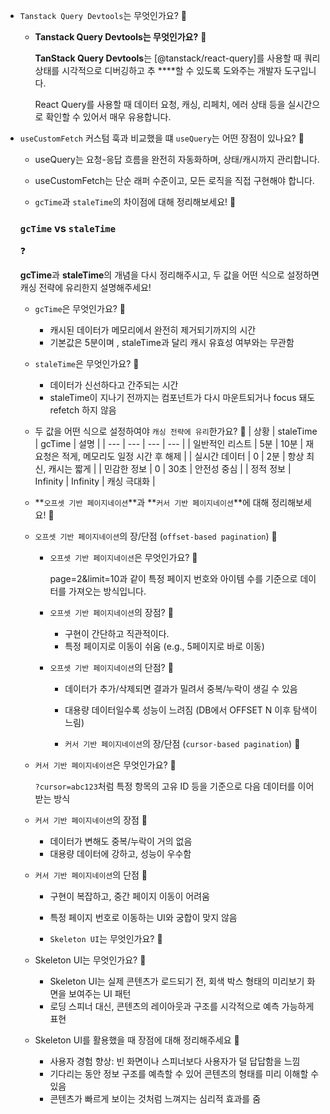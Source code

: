 - `Tanstack Query Devtools`는 무엇인가요?  🍠
    - **Tanstack Query Devtools는 무엇인가요?** 🍠
        
        **TanStack Query Devtools**는 [@tanstack/react-query]를 사용할 때 쿼리 상태를 시각적으로 디버깅하고 추 ****할 수 있도록 도와주는 개발자 도구입니다.
        
        React Query를 사용할 때 데이터 요청, 캐싱, 리페치, 에러 상태 등을 실시간으로 확인할 수 있어서 매우 유용합니다.

- `useCustomFetch` 커스텀 훅과 비교했을 떄       `useQuery`는 어떤 장점이 있나요? 🍠
    - useQuery는 요청-응답 흐름을 완전히 자동화하며, 상태/캐시까지 관리합니다.
    - useCustomFetch는 단순 래퍼 수준이고, 모든 로직을 직접 구현해야 합니다.

    - `gcTime`과 `staleTime`의 차이점에 대해 정리해보세요! 🍠
    
    ### `gcTime` vs `staleTime`
    
    <aside>
    ❓
    
    **gcTime**과 **staleTime**의 개념을 다시 정리해주시고, 두 값을 어떤 식으로 설정하면 캐싱 전략에 유리한지 설명해주세요!
    
    </aside>
    
    - `gcTime`은 무엇인가요? 🍠
        - 캐시된 데이터가 메모리에서 완전히 제거되기까지의 시간
        - 기본값은 5분이며 , staleTime과 달리 캐시 유효성 여부와는 무관함
    - `staleTime`은 무엇인가요? 🍠
        - 데이터가 신선하다고 간주되는 시간
        - staleTime이 지나기 전까지는 컴포넌트가 다시 마운트되거나 focus 돼도 refetch 하지 않음
    - 두 값을 어떤 식으로 설정하여야 `캐싱 전략에 유리`한가요? 🍠
    | 상황 | staleTime | gcTime | 설명 |
    | --- | --- | --- | --- |
    | 일반적인 리스트 | 5분 | 10분 | 재요청은 적게, 메모리도 일정 시간 후 해제 |
    | 실시간 데이터 | 0 | 2분 | 항상 최신, 캐시는   짧게 |
    | 민감한 정보 | 0 | 30초 | 안전성 중심 |
    | 정적 정보 | Infinity | Infinity | 캐싱 극대화 |

    - **`오프셋 기반 페이지네이션`**과 **`커서 기반 페이지네이션`**에 대해 정리해보세요! 🍠
    - `오프셋 기반 페이지네이션`의 장/단점 (`offset-based pagination`) 🍠
        - `오프셋 기반 페이지네이션`은 무엇인가요? 🍠
            
            page=2&limit=10과 같이 특정 페이지 번호와 아이템 수를 기준으로 데이터를 가져오는 방식입니다.
            
        - `오프셋 기반 페이지네이션`의 장점? 🍠
            - 구현이 간단하고 직관적이다.
            - 특정 페이지로 이동이 쉬움 (e.g., 5페이지로 바로 이동)
        - `오프셋 기반 페이지네이션`의 단점? 🍠
            - 데이터가 추가/삭제되면 결과가 밀려서 중복/누락이 생길 수 있음
            - 대용량 데이터일수록 성능이 느려짐 (DB에서 OFFSET N 이후 탐색이 느림)

            - `커서 기반 페이지네이션`의 장/단점 (`cursor-based pagination`) 🍠
    - `커서 기반 페이지네이션`은 무엇인가요? 🍠
        
        `?cursor=abc123`처럼 특정 항목의 고유 ID 등을 기준으로 다음 데이터를 이어받는 방식
        
    - `커서 기반 페이지네이션`의 장점 🍠
        - 데이터가 변해도 중복/누락이 거의 없음
        - 대용량 데이터에 강하고, 성능이 우수함
    - `커서 기반 페이지네이션`의 단점 🍠
        - 구현이 복잡하고, 중간 페이지 이동이 어려움
        - 특정 페이지 번호로 이동하는 UI와 궁합이 맞지 않음

        - `Skeleton UI`는 무엇인가요? 🍠
    - Skeleton UI는 무엇인가요? 🍠
        - Skeleton UI는 실제 콘텐츠가 로드되기 전, 회색 박스 형태의 미리보기 화면을 보여주는 UI 패턴
        - 로딩 스피너 대신, 콘텐츠의 레이아웃과 구조를 시각적으로 예측 가능하게 표현
    - Skeleton UI를 활용했을 때 장점에 대해 정리해주세요 🍠
        - 사용자 경험 향상: 빈 화면이나 스피너보다 사용자가 덜 답답함을 느낌
        - 기다리는 동안 정보 구조를 예측할 수 있어 콘텐츠의 형태를 미리 이해할 수 있음
        - 콘텐츠가 빠르게 보이는 것처럼 느껴지는 심리적 효과를 줌